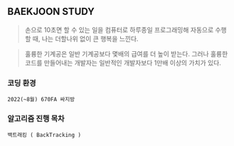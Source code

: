 ## BAEKJOON STUDY
> 손으로 10초면 할 수 있는 일을 컴퓨터로 하루종일 프로그래밍해 자동으로 수행할 때, 나는 더할나위 없이 큰 행복을 느낀다.

>훌륭한 기계공은 일반 기계공보다 몇배의 급여를 더 높이 받는다. 그러나 훌륭한 코드를 만들어내는 개발자는 일반적인 개발자보다 1만배 이상의 가치가 있다.

### 코딩 환경
```
2022(~8월) 670FA 싸지방
```

### 알고리즘 진행 목차
```
백트래킹 ( BackTracking )
```
